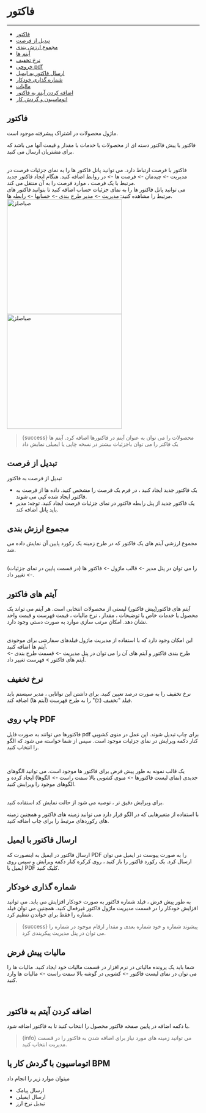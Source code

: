 # فاکتور

---

- [فاکتور](#section-1)
- [تبدیل از فرصت ](#section-2)
- [مجموع ارزش بندی](#section-4)
- [آیتم ها](#section-5)
- [نرخ تخفیف](#section-5-5)
- [خروچی pdf](#section-6)
- [ارسال فاکتور به ایمیل](#section-7)
- [شماره گذاری خودکار](#section-8)
- [مالیات](#section-9)
- [اضافه کردن آیتم به فاکتور](#section-10)
- [اتوماسیون و گردش کار](#section-11)

<a name="section-1"></a>
## فاکتور

ماژول محصولات در اشتراک پیشرفته موجود است.

فاکتور یا پیش فاکتور  دسته ای از محصولات یا خدمات با مقدار و قیمت آنها می باشد که برای مشتریان ارسال می کنید.

<br>
فاکتور با فرصت ارتباط دارد. می توانید پانل فاکتور ها را به نمای جزئیات فرصت در مدیریت -> چیدمان -> فرصت ها ->  در روابط اضافه کنید. هنگام ایجاد فاکتور جدید مرتبط با یک فرصت ، موارد فرصت را به آن منتقل می کند.

<br>
می توانید پانل فاکتور ها را به نمای جزئیات حساب اضافه کنید تا بتوانید فاکتور های مرتبط را مشاهده کنید: مدیریت -> مدیر طرح بندی -> حسابها -> رابطه ها.




<img src="/vendor/screens/quote01.jpg" alt="صباصلز" style="width:300px;"/>
<img src="/vendor/screens/quote02.jpg" alt="صباصلز" style="width:300px;"/>



> {success} محصولات را می توان به عنوان آیتم در فاکتورها اضافه کرد. آیتم ها یک فاکتر را می توان باجزئیات بیشتر در نسخه چاپی یا ایمیلی نمایش داد


<a name="section-2"></a>
## تبدیل از فرصت
تبدیل از فرصت به فاکتور 

- یک فاکتور جدید ایجاد کنید ، در فرم یک فرصت  را مشخص کنید. داده ها از فرصت به فاکتور ایجاد شده کپی می شوند.
- یک فاکتور جدید از پنل رابطه فاکتور در نمای جزئیات فرصت ایجاد کنید. توجه: مدیر باید پانل اضافه کند.

<a name="section-4"></a>
## مجموع ارزش بندی
مجموع ارزشی آیتم های یک فاکتور که در طرح زمینه یک رکورد پایین آن نمایش داده می شد.

<br>
(در قسمت پایین در نمای جزئیات) را می توان در پنل مدیر -> قالب ماژول -> فاکتور ها ->  تغییر داد.





<a name="section-5"></a>
## آیتم های فاکتور
آیتم های فاکتور(پیش فاکتور) لیستی از محصولات انتخابی است. هر آیتم می تواند یک محصول یا خدمات خاص با توضیحات ، مقدار ، نرخ مالیات ، قیمت فهرست و قیمت واحد نشان دهد. امکان مرتب سازی موارد به صورت دستی وجود دارد.

<br/>
این امکان وجود دارد که با استفاده از مدیریت ماژول فیلدهای سفارشی برای موجودی آیتم ها اضافه کنید.

<br/>
طرح بندی فاکتور و  آیتم های آن را می توان در پنل مدیریت -> قسمت طرح بندی -> آیتم های فاکتور > فهرست تغییر داد.


<a name="section-5-5"></a>
## نرخ تخفیف
نرخ تخفیف را به صورت درصد تعیین کنید. برای داشتن این توانایی ، مدیر سیستم باید فیلد "تخفیف (٪)" را به طرح فهرست (آیتم ها) اضافه کند.


<a name="section-6"></a>
## چاپ روی PDF

فاکتورها می توانند به صورت فایل pdf برای چاپ تبدیل شوند. این عمل در منوی کشویی کنار دکمه ویرایش در نمای جزئیات موجود است. سپس از شما خواسته می شود که الگو را انتخاب کنید.

<br>

 یک قالب نمونه به طور پیش فرض برای فاکتور ها موجود است. می توانید الگوهای جدیدی (نمای لیست فاکتورها -> منوی کشویی بالا سمت راست -> الگوها) ایجاد کرده و الگوهای موجود را ویرایش کنید.

<br>
برای ویرایش دقیق تر ، توصیه می شود از حالت نمایش کد استفاده کنید.

با استفاده از متغیرهایی که در الگو قرار دارد می توانید زمینه های فاکتور و همچنین زمینه های رکوردهای مرتبط را برای چاپ اضافه کنید.




<a name="section-8"></a>
## ارسال فاکتور با ایمیل

ارسال فاکتور در ایمیل به اینصورت که PDF را به صورت پیوست در ایمیل می توان ارسال کرد. یک رکورد فاکتور را باز کنید ، روی کرکره کنار دکمه ویرایش و سپس روی ایمیل با PDF کلیک کنید.


<a name="section-9"></a>
## شماره گذاری خودکار
به طور پیش فرض ، فیلد شماره فاکتور به صورت خودکار افزایش می یابد. می توانید افزایش خودکار را در قسمت مدیریت ماژول فاکتور غیرفعال کنید. همچنین می توان فیلد شماره را فقط برای خواندن تنظیم کرد.


> {success} پیشوند شماره و خود شماره بعدی و مقدار ارقام موجود در شماره را می توان در پنل مدیریت پیکربندی کرد.

<a name="section-10"></a>
## مالیات پیش فرض
شما باید یک پرونده مالیاتی در نرم افزار در قسمت مالیات خود ایجاد کنید. مالیات ها را می توان در نمای لیست فاکتور -> کشویی در گوشه بالا سمت راست -> مالیات ها وارد کنید.


<br>



<a name="section-11"></a>
## اضافه کردن آیتم به فاکتور
 با دکمه اضافه در پایین صفحه فاکتور محصول را انتخاب کنید تا به فاکتور اضافه شود.




> {info} می توانید زمینه های مورد نیاز برای اضافه شدن به فاکتور را در قسمت مدیریت انتخاب کنید.


<a name="section-12"></a>
## اتوماسیون با گردش کار یا BPM
میتوان موارد زیر را انجام داد

- ارسال پیامک
- ارسال ایمیلی
- تبدیل نرخ ارز

